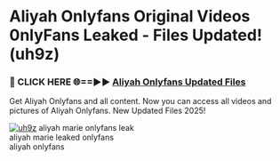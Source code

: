 # Aliyah Onlyfans Original Videos 0nlyFans Leaked - Files Updated! (uh9z)

<h3>🔴 CLICK HERE 🌐==►► <a href="https://tinyurl.com/brd5kh86" rel="nofollow">Aliyah Onlyfans Updated Files</a></h3>

Get Aliyah Onlyfans and all content. Now you can access all videos and pictures of Aliyah Onlyfans. New Updated Files 2025!

[![uh9z](https://i.imgur.com/K7sEzmb.gif)](https://tinyurl.com/brd5kh86)
aliyah marie onlyfans leak<br>
aliyah marie leaked onlyfans<br>
aliyah onlyfans